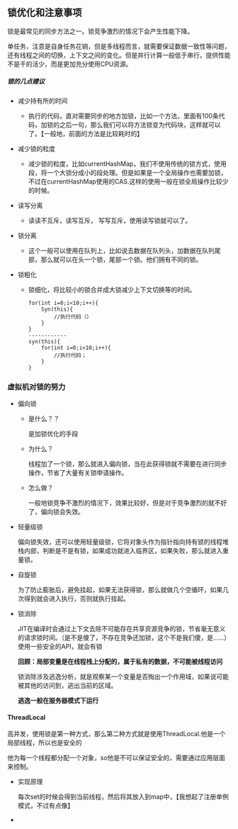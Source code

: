 ## 锁优化和注意事项

锁是最常见的同步方法之一。锁竞争激烈的情况下会产生性能下降。

单任务，注意是自身任务花销，但是多线程而言，就需要保证数据一致性等问题，还有线程之间的切换，上下文之间的变化。但是并行计算一般低于串行，提供性能不是干的活少，而是更加充分使用CPU资源。

##### 锁的几点建议

- 减少持有所的时间
  - 执行的代码，直对需要同步的地方加锁，比如一个方法，里面有100条代码，加锁的之后一句，那么我们可以将方法锁变为代码块，这样就可以了。【一般地，前面的方法是比较耗时的】

- 减少锁的粒度
  - 减少锁的粒度，比如currentHashMap，我们不使用传统的锁方式，使用段，将一个大锁分成小的段处理。但是如果是一个全局操作也需要加锁，不过在currentHashMap使用的CAS.这样的使用一般在锁全局操作比较少的时候。

- 读写分离
  - 读读不互斥，读写互斥， 写写互斥，使用读写锁就可以了。

- 锁分离
  - 这个一般可以使用在队列上，比如说去数据在队列头，加数据在队列尾部，那么就可以在头一个锁，尾部一个锁。他们拥有不同的锁。

- 锁粗化

  - 锁细化，将比较小的锁合并成大锁减少上下文切换等的时间。

    ```
    for(int i=0;i<10;i++){
        Syn(this){
            //执行代码（）
        }
    }
    ------------
    syn(this){
        for(int i=0;i<10;i++){
            //执行代码；
        }
    }
    ```

    

### 虚拟机对锁的努力

- 偏向锁

  - 是什么？？

    是加锁优化的手段

  - 为什么？

    线程加了一个锁，那么就进入偏向锁，当在此获得锁就不需要在进行同步操作，节省了大量有关锁申请操作。

  - 怎么做？

    一般地锁竞争不激烈的情况下，效果比较好，但是对于竞争激烈的就不好了，偏向锁会失效。

- 轻量级锁

  偏向锁失效，还可以使用轻量级锁，它将对象头作为指针指向持有锁的线程堆栈内部，判断是不是有锁，如果成功就进入临界区，如果失败，那么就进入重量锁。

- 自旋锁

  为了防止膨胀后，避免挂起，如果无法获得锁，那么就做几个空循环，如果几次得到就会进入执行，否则就执行挂起。

- 锁消除

  JIT在编译时会通过上下文去除不可能存在共享资源竞争的锁，节省毫无意义的请求锁时间。（是不是傻了，不存在竞争还加锁，这个不是我们傻，是……）使用一些安全的API，就会有锁

  **回顾：局部变量是在线程栈上分配的，属于私有的数据，不可能被线程访问**

  锁消除涉及逃逸分析，就是观察某一个变量是否掏出一个作用域，如果说可能被其他的访问到，逃出当前的区域。

  **逃逸一般在服务器模式下运行**

#### ThreadLocal

高并发，使用锁是第一种方式，那么第二种方式就是使用ThreadLocal.他是一个局部线程，所以也是安全的

他为每一个线程都分配一个对象，so他是不可以保证安全的，需要通过应用层面来控制。

- 实现原理

  每次set的时候会得到当前线程，然后将其放入到map中，【我想起了注册单例模式，不过有点像】

- 























































